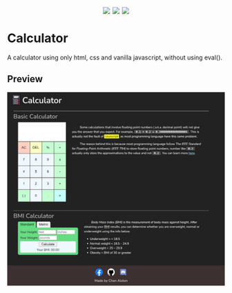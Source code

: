 <div align="center" style='display:flex; justify-content:center'>
  <img style='margin: 0 3px' src='https://img.shields.io/badge/html5-%23E34F26.svg?style=for-the-badge&logo=html5&logoColor=white' /> 
  <img style='margin: 0 3px' src='https://img.shields.io/badge/css3-%231572B6.svg?style=for-the-badge&logo=css3&logoColor=white' /> 
  <img style='margin: 0 3px' src='https://img.shields.io/badge/javascript-%23323330.svg?style=for-the-badge&logo=javascript&logoColor=%23F7DF1E' /> 
</div>

# Calculator

A calculator using only html, css and vanilla javascript, without using eval().

## Preview

<div align="center" style='display:flex; justify-content:center'>
  <img src='./public/preview.jpg' />
</div>
